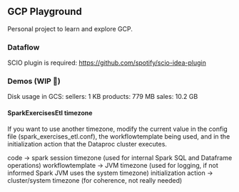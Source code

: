 ## GCP Playground

Personal project to learn and explore GCP.

### Dataflow

SCIO plugin is required: https://github.com/spotify/scio-idea-plugin

### Demos (WIP 🔨)

Disk usage in GCS: 
    sellers: 1 KB
    products: 779 MB
    sales: 10.2 GB

#### SparkExercisesEtl timezone

If you want to use another timezone, modify the current value in the config file (spark_exercises_etl.conf), 
the workflowtemplate being used, and in the initialization action that the Dataproc cluster executes.

code -> spark session timezone (used for internal Spark SQL and Dataframe operations)
workflowtemplate -> JVM timezone (used for logging, if not informed Spark JVM uses the system timezone)
initialization action -> cluster/system timezone (for coherence, not really needed)